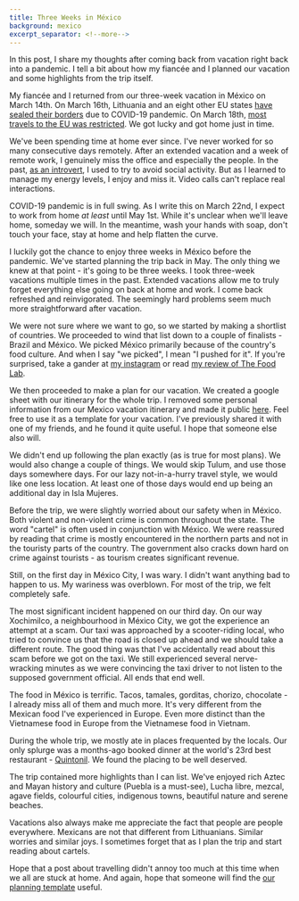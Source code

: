 ```yaml
---
title: Three Weeks in México
background: mexico
excerpt_separator: <!--more-->
---
```


In this post, I share my thoughts after coming back from vacation right back into a pandemic. I tell a bit about how my fiancée and I planned our vacation and some highlights from the trip itself.

<!--more-->

My fiancée and I returned from our three-week vacation in México on March 14th. On March 16th, Lithuania and an eight other EU states [have sealed their borders][eight] due to COVID-19 pandemic. On March 18th, [most travels to the EU was restricted][eu]. We got lucky and got home just in time.

We've been spending time at home ever since. I've never worked for so many consecutive days remotely. After an extended vacation and a week of remote work, I genuinely miss the office and especially the people. In the past, [as an introvert][guide], I used to try to avoid social activity. But as I learned to manage my energy levels, I enjoy and miss it. Video calls can't replace real interactions.

COVID-19 pandemic is in full swing. As I write this on March 22nd, I expect to work from home _at least_ until May 1st. While it's unclear when we'll leave home, someday we will. In the meantime, wash your hands with soap, don't touch your face, stay at home and help flatten the curve.

I luckily got the chance to enjoy three weeks in México before the pandemic. We've started planning the trip back in May. The only thing we knew at that point - it's going to be three weeks. I took three-week vacations multiple times in the past. Extended vacations allow me to truly forget everything else going on back at home and work. I come back refreshed and reinvigorated. The seemingly hard problems seem much more straightforward after vacation.

We were not sure where we want to go, so we started by making a shortlist of countries. We proceeded to wind that list down to a couple of finalists - Brazil and México. We picked México primarily because of the country's food culture. And when I say "we picked", I mean "I pushed for it". If you're surprised, take a gander at [my instagram][instagram] or read [my review of The Food Lab][lab].

We then proceeded to make a plan for our vacation. We created a google sheet with our itinerary for the whole trip. I removed some personal information from our Mexico vacation itinerary and made it public [here][sheet]. Feel free to use it as a template for your vacation. I've previously shared it with one of my friends, and he found it quite useful. I hope that someone else also will.

We didn't end up following the plan exactly (as is true for most plans). We would also change a couple of things. We would skip Tulum, and use those days somewhere days. For our lazy not-in-a-hurry travel style, we would like one less location. At least one of those days would end up being an additional day in Isla Mujeres.

Before the trip, we were slightly worried about our safety when in México. Both violent and non-violent crime is common throughout the state. The word "cartel" is often used in conjunction with México. We were reassured by reading that crime is mostly encountered in the northern parts and not in the touristy parts of the country. The government also cracks down hard on crime against tourists - as tourism creates significant revenue.

Still, on the first day in México City, I was wary. I didn't want anything bad to happen to us. My wariness was overblown. For most of the trip, we felt completely safe.

The most significant incident happened on our third day. On our way Xochimilco, a neighbourhood in México City, we got the experience an attempt at a scam. Our taxi was approached by a scooter-riding local, who tried to convince us that the road is closed up ahead and we should take a different route. The good thing was that I've accidentally read about this scam before we got on the taxi. We still experienced several nerve-wracking minutes as we were convincing the taxi driver to not listen to the supposed government official. All ends that end well.

The food in México is terrific. Tacos, tamales, gorditas, chorizo, chocolate - I already miss all of them and much more. It's very different from the Mexican food I've experienced in Europe. Even more distinct than the Vietnamese food in Europe from the Vietnamese food in Vietnam.

During the whole trip, we mostly ate in places frequented by the locals. Our only splurge was a months-ago booked dinner at the world's 23rd best restaurant - [Quintonil][quintonil]. We found the placing to be well deserved.

The trip contained more highlights than I can list. We've enjoyed rich Aztec and Mayan history and culture (Puebla is a must-see), Lucha libre, mezcal, agave fields, colourful cities, indigenous towns, beautiful nature and serene beaches.

Vacations also always make me appreciate the fact that people are people everywhere. Mexicans are not that different from Lithuanians. Similar worries and similar joys. I sometimes forget that as I plan the trip and start reading about cartels.

Hope that a post about travelling didn't annoy too much at this time when we all are stuck at home. And again, hope that someone will find the [our planning template][sheet] useful.

[eight]: //euobserver.com/coronavirus/147742
[eu]: //euobserver.com/coronavirus/147788
[sheet]: //docs.google.com/spreadsheets/d/1sVWtWV1M8YfOEudswxirjLZBqOb7aw3TwQRwpE43K3c
[guide]: /a-user-guide-to-me
[instagram]: //instagram.com/mmozuras/
[lab]: /book-review-the-food-lab
[quintonil]: theworlds50best.com/the-list/21-30/Quintonil.html
